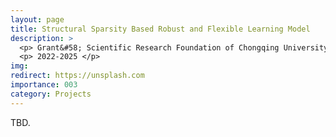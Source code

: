 ```yaml
---
layout: page
title: Structural Sparsity Based Robust and Flexible Learning Model
description: >
  <p> Grant&#58; Scientific Research Foundation of Chongqing University of Technology</p>
  <p> 2022-2025 </p>
img:
redirect: https://unsplash.com
importance: 003
category: Projects
---
```


TBD.

